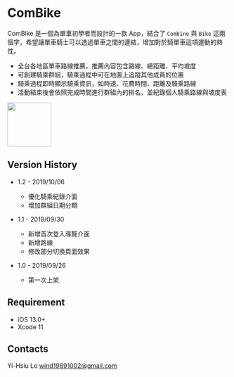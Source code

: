 # ComBike

ComBike 是一個為單車初學者而設計的一款 App，結合了 `Combine` 與 `Bike` 這兩個字，希望讓單車騎士可以透過單車之間的連結，增加對於騎單車這項運動的熱忱。

* 全台各地區單車路線推薦，推薦內容包含路線、總距離、平均坡度
* 可創建騎乘群組，騎乘過程中可在地圖上追蹤其他成員的位置
* 騎乘過程即時顯示騎乘資訊，如時速、花費時間、距離及騎乘路線
* 活動結束後會依照完成時間進行群組內的排名，並紀錄個人騎乘路線與坡度表

<a href="https://apps.apple.com/app/id1481074240"><img src="https://i.imgur.com/Pc1KdHw.png" width="100"></a>

## Version History

* 1.2 - 2019/10/06

    - 優化騎乘紀錄介面
    - 增加群組日期分類

* 1.1 - 2019/09/30

    - 新增首次登入導覽介面
    - 新增路線
    - 修改部分切換頁面效果
* 1.0 - 2019/09/26

    - 第一次上架

## Requirement

* iOS 13.0+
* Xcode 11

## Contacts

Yi-Hsiu Lo
wind19891002@gmail.com
